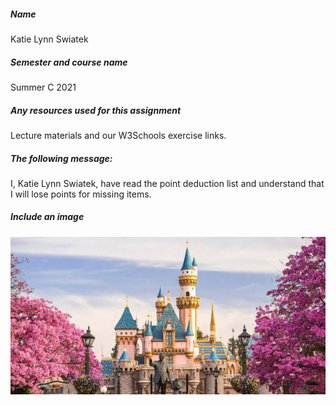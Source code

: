 ##### Name
Katie Lynn Swiatek
##### Semester and course name
 Summer C 2021
##### Any resources used for this assignment
Lecture materials and our W3Schools exercise links.
##### The following message:
I, Katie Lynn Swiatek, have read the point deduction list and understand that I will lose points for missing items.
##### Include an image
![Sleeping Beauty Castle Image](images/castle.jpeg)
